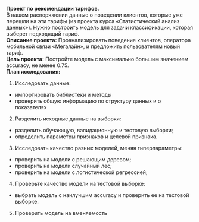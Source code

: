 **Проект по рекомендации тарифов.**</font><br>
В нашем распоряжении данные о поведении клиентов, которые уже перешли на эти тарифы (из проекта курса «Статистический анализ данных»). Нужно построить модель для задачи классификации, которая выберет подходящий тариф.</font><br>
**Описание проекта:** Проанализировать поведение клиентов, оператора мобильной связи «Мегалайн», и предложить пользователям новый тариф.</font><br>
**Цель проекта:** Постройте модель с максимально большим значением accuracy, не менее 0.75.</font><br>
**План исследования:**</font><br>
1. Исследовать данные:
- импортировать библиотеки и методы
- проверить общую информацию по структуру данных и о показателях
2. Разделить исходные данные на выборки:
- разделить обучающую, валидационную и тестовую выборки;
- определить параметры признаков и целевой признака.
3. Исследовать качество разных моделей, меняя гиперпараметры:
- проверить на модели с решающим деревом;
- проверить на модели случайный лес;
- проверить на модели с логистической регрессией;
4. Проверьте качество модели на тестовой выборке:
- выбрать модель с наилучшим accuracy и проверить ее на тестовой выборке.
5. Проверить модель на вменяемость
